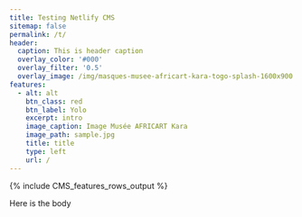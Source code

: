 ```yaml
---
title: Testing Netlify CMS
sitemap: false
permalink: /t/
header:
  caption: This is header caption
  overlay_color: '#000'
  overlay_filter: '0.5'
  overlay_image: /img/masques-musee-africart-kara-togo-splash-1600x900.jpg
features:
  - alt: alt
    btn_class: red
    btn_label: Yolo
    excerpt: intro
    image_caption: Image Musée AFRICART Kara
    image_path: sample.jpg
    title: title
    type: left
    url: /
---
```

{% include CMS_features_rows_output %}

Here is the body
